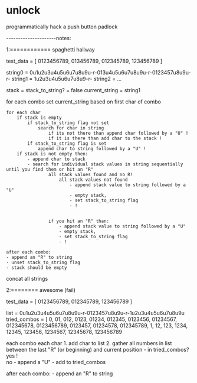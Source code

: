 unlock
======

programmatically hack a push button padlock

---------------------notes:

1:============ spaghetti hallway


test_data = [ 0123456789, 013456789, 012345789, 123456789 ]

string0 = 0u1u2u3u4u5u6u7u8u9u-r-013u4u5u6u7u8u9u-r-0123457u8u9u-r-
string1 = 1u2u3u4u5u6u7u8u9-r-
string2 = 
...

stack = 
stack_to_string? = false
current_string = string1


for each combo
	set current_string based on first char of combo

	for each char
		if stack is empty
			if stack_to_string flag not set
				search for char in string
					if its not there than append char followed by a "U" !
					if it is there than add char to the stack !
			if stack_to_string flag is set
				append char to string followed by a "U" !
		if stack is not empty then:
			- append char to stack
			- search for individual stack values in string sequentially until you find them or hit an "R"
					all stack values found and no R!
						all stack values not found
							- append stack value to string followed by a "U"
							- empty stack, 
							- set stack_to_string flag
							- !


					if you hit an "R" than:
						- append stack value to string followed by a "U"
						- empty stack, 
						- set stack_to_string flag
						- !
	
	after each combo:
	- append an "R" to string
	- unset stack_to_string flag
	- stack should be empty

concat all strings


2:======== awesome (fail)

test_data = [ 0123456789, 012345789, 123456789 ]

list = 0u1u2u3u4u5u6u7u8u9u-r-0123457u8u9u-r-1u2u3u4u5u6u7u8u9u
tried_combos = [ 0, 01, 012, 0123, 01234, 012345, 0123456, 01234567, 012345678, 0123456789, 0123457, 01234578, 012345789, 1, 12, 123, 1234, 12345, 123456, 1234567, 12345678, 123456789


each combo
	each char
		1. add char to list
		2. gather all numbers in list between the last "R" (or beginning) and current position - in tried_combos?
				yes !				
				no
					- append a "U"
					- add to tried_combos

after each combo:
	- append an "R" to string

